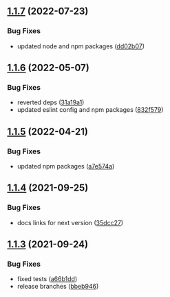 ## [1.1.7](https://github.com/kouts/vuepress-plugin-vue-example/compare/v1.1.6...v1.1.7) (2022-07-23)


### Bug Fixes

* updated node and npm packages ([dd02b07](https://github.com/kouts/vuepress-plugin-vue-example/commit/dd02b072ecf501b88960e34d673d8e569dddfc85))

## [1.1.6](https://github.com/kouts/vuepress-plugin-vue-example/compare/v1.1.5...v1.1.6) (2022-05-07)


### Bug Fixes

* reverted deps ([31a19a1](https://github.com/kouts/vuepress-plugin-vue-example/commit/31a19a17130c0c4de0f4282f9f1910fc0c7b0fc2))
* updated eslint config and npm packages ([832f579](https://github.com/kouts/vuepress-plugin-vue-example/commit/832f5796f6bf66a9f39d246e223a0fc92dbb0cc6))

## [1.1.5](https://github.com/kouts/vuepress-plugin-vue-example/compare/v1.1.4...v1.1.5) (2022-04-21)


### Bug Fixes

* updated npm packages ([a7e574a](https://github.com/kouts/vuepress-plugin-vue-example/commit/a7e574a889acaa5f78400aaed9109ee3f68aed5d))

## [1.1.4](https://github.com/kouts/vuepress-plugin-vue-example/compare/v1.1.3...v1.1.4) (2021-09-25)


### Bug Fixes

* docs links for next version ([35dcc27](https://github.com/kouts/vuepress-plugin-vue-example/commit/35dcc2705ef734b190ec616bd4d99a911f4bb842))

## [1.1.3](https://github.com/kouts/vuepress-plugin-vue-example/compare/v1.1.2...v1.1.3) (2021-09-24)


### Bug Fixes

* fixed tests ([a66b1dd](https://github.com/kouts/vuepress-plugin-vue-example/commit/a66b1dd0b74934b8f8cec7d52703e092b4d23849))
* release branches ([bbeb946](https://github.com/kouts/vuepress-plugin-vue-example/commit/bbeb94665788e0f3707112f15443c5517a5ba481))
